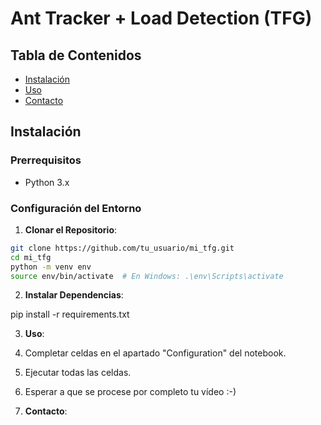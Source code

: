 # Ant Tracker + Load Detection (TFG)

## Tabla de Contenidos

- [Instalación](#instalación)
- [Uso](#uso)
- [Contacto](#contacto)

## Instalación

### Prerrequisitos

- Python 3.x

### Configuración del Entorno

1. **Clonar el Repositorio**:
```bash
git clone https://github.com/tu_usuario/mi_tfg.git
cd mi_tfg
python -m venv env
source env/bin/activate  # En Windows: .\env\Scripts\activate
```
2. **Instalar Dependencias**:

pip install -r requirements.txt

3. **Uso**:

1. Completar celdas en el apartado "Configuration" del notebook.
2. Ejecutar todas las celdas.
3. Esperar a que se procese por completo tu vídeo :-)

4. **Contacto**:
